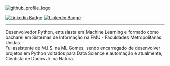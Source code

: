 ![github_profile_logo](https://user-images.githubusercontent.com/24533242/87863829-3900eb80-c936-11ea-9680-9484db362437.png)

[![Linkedin Badge](https://img.shields.io/badge/-LinkedIn-0e76a8?style=for-the-badge&logo=Linkedin&logoColor=white&link=https://www.linkedin.com/in/allan-nakakita-44598a14a/)](https://www.linkedin.com/in/allan-nakakita-44598a14a/) 
[![Linkedin Badge](https://img.shields.io/badge/-Portfolio-555555?style=for-the-badge&logo=github&logoColor=white&link=https://allankeiiti.github.io/allankeiiti.io/)](https://allankeiiti.github.io/allankeiiti.io/) 
<hr>


Desenvolvedor Python, entusiasta em Machine Learning e formado como bacharel em Sistemas de Informação na FMU - Faculdades Metropolitanas Unidas. 
<br>
Fui assistente de M.I.S. na ML Gomes, sendo encarregado de desenvolver projetos em Python voltados para Data Science e automação e atualmente,
Cientista de Dados Jr. na Natura.
